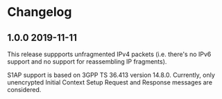 # Changelog

## 1.0.0 2019-11-11

This release suppports unfragmented IPv4 packets (i.e. there's no IPv6
support and no support for reassembling IP fragments).

S1AP support is based on 3GPP TS 36.413 version 14.8.0. Currently,
only unencrypted Initial Context Setup Request and Response messages
are considered.

